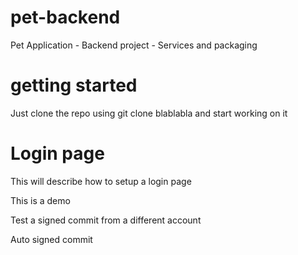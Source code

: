 # pet-backend
Pet Application - Backend project - Services and packaging

# getting started
Just clone the repo using git clone blablabla and start working on it

# Login page
This will describe how to setup a login page

This is a demo

Test a signed commit from a different account

Auto signed commit
